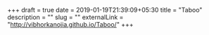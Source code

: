 +++ 
draft = true
date = 2019-01-19T21:39:09+05:30
title = "Taboo"
description = ""
slug = "" 
externalLink = "http://vibhorkanojia.github.io/Taboo/"
+++
